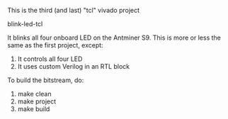 This is the third (and last) "tcl" vivado project

blink-led-tcl

It blinks all four onboard LED on the Antminer S9.
This is more or less the same as the first project, except:

1. It controls all four LED
2. It uses custom Verilog in an RTL block

To build the bitstream, do:

1.  make clean
1.  make project
1.  make build
